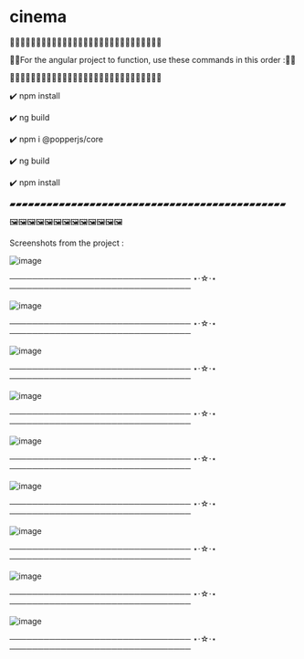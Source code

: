 # cinema

🚨🚨🚨🚨🚨🚨🚨🚨🚨🚨🚨🚨🚨🚨🚨🚨🚨🚨🚨🚨🚨🚨🚨🚨🚨🚨🚨🚨🚨

🚨🚨For the angular project to function, use these commands in this order :🚨🚨

🚨🚨🚨🚨🚨🚨🚨🚨🚨🚨🚨🚨🚨🚨🚨🚨🚨🚨🚨🚨🚨🚨🚨🚨🚨🚨🚨🚨🚨




✔️  npm install



✔️  ng build



✔️  npm i @popperjs/core



✔️  ng build 



✔️  npm install


▰▰▰▰▰▰▰▰▰▰▰▰▰▰▰▰▰▰▰▰▰▰▰▰▰▰▰▰▰▰▰▰▰▰▰▰▰▰▰▰▰▰▰▰▰


🖼️🖼️🖼️🖼️🖼️🖼️🖼️🖼️🖼️🖼️🖼️🖼️🖼️

Screenshots from the project :

![image](https://user-images.githubusercontent.com/58004240/147838947-388309d5-0204-444a-9e91-bc57692f4ed6.png)

──────────────────────────────── ⋆⋅☆⋅⋆ ────────────────────────────────

![image](https://user-images.githubusercontent.com/58004240/147839264-249addb7-64a1-4098-881f-ec94750ee8dd.png)

──────────────────────────────── ⋆⋅☆⋅⋆ ────────────────────────────────

![image](https://user-images.githubusercontent.com/58004240/147839275-3516f5de-4e71-4b6d-b196-5524ca241a0a.png)


──────────────────────────────── ⋆⋅☆⋅⋆ ────────────────────────────────

![image](https://user-images.githubusercontent.com/58004240/147838987-8b3a90b7-9865-490d-b518-9f12e07f8c47.png)

──────────────────────────────── ⋆⋅☆⋅⋆ ────────────────────────────────

![image](https://user-images.githubusercontent.com/58004240/147839000-cba9c52a-337b-40a3-acd4-0f2b295f08ce.png)

──────────────────────────────── ⋆⋅☆⋅⋆ ────────────────────────────────

![image](https://user-images.githubusercontent.com/58004240/147839331-668921f1-72f5-483e-ad09-db388f38ee04.png)

──────────────────────────────── ⋆⋅☆⋅⋆ ────────────────────────────────

![image](https://user-images.githubusercontent.com/58004240/147839104-188dbb99-ebe3-466a-941a-8ba4ef4c932b.png)

──────────────────────────────── ⋆⋅☆⋅⋆ ────────────────────────────────

![image](https://user-images.githubusercontent.com/58004240/147839112-218f6477-13ea-4464-8941-a859d6d177af.png)

──────────────────────────────── ⋆⋅☆⋅⋆ ────────────────────────────────

![image](https://user-images.githubusercontent.com/58004240/147839156-34a985d7-e307-484d-a72c-621b4e4d1d6c.png)

──────────────────────────────── ⋆⋅☆⋅⋆ ────────────────────────────────





